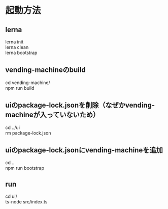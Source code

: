 # 起動方法
## lerna

lerna init  
lerna clean  
lerna bootstrap  

## vending-machineのbuild

cd vending-machine/  
npm run build  

## uiのpackage-lock.jsonを削除（なぜかvending-machineが入っていないため）

cd ../ui  
rm package-lock.json  

## uiのpackage-lock.jsonにvending-machineを追加

cd ..  
npm run bootstrap  

## run

cd ui/  
ts-node src/index.ts  
